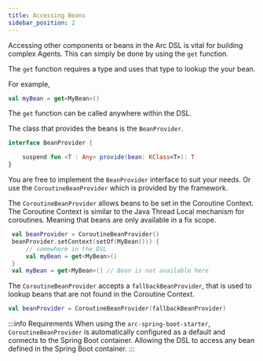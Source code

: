 ```yaml
---
title: Accessing Beans
sidebar_position: 2
---
```


Accessing other components or beans in the Arc DSL is vital for building complex Agents.
This can simply be done by using the `get` function. 

The `get` function requires 
a type and uses that type to lookup the your bean.

For example,
```kts
val myBean = get<MyBean>()
```
The `get` function can be called anywhere within the DSL.

The class that provides the beans is the `BeanProvider`.

```kts
interface BeanProvider {

    suspend fun <T : Any> provide(bean: KClass<T>): T
}
```


You are free to implement the `BeanProvider` interface to suit your needs. Or use the
`CoroutineBeanProvider` which is provided by the framework.

The `CoroutineBeanProvider` allows beans to be set in the Coroutine Context. 
The Coroutine Context is similar to the Java Thread Local mechanism for coroutines.
Meaning that beans are only available in a fix scope.

```kts
 val beanProvider = CoroutineBeanProvider()
 beanProvider.setContext(setOf(MyBean())) { 
     // somewhere in the DSL
     val myBean = get<MyBean>()
 }
 val myBean = get<MyBean>() // Bean is not available here
```

The `CoroutineBeanProvider` accepts a `fallbackBeanProvider`, 
that is used to lookup beans that are not found in the Coroutine Context.

```kts
val beanProvider = CoroutineBeanProvider(fallbackBeanProvider)
```

:::info Requirements
When using the `arc-spring-boot-starter`, `CoroutineBeanProvider` is automatically 
configured as a default and connects to the Spring Boot container.
Allowing the DSL to access any bean defined in the Spring Boot container.
:::